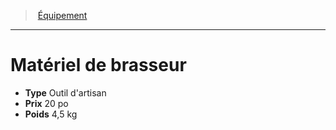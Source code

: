 ﻿---
!Equipment
Type: Outil d'artisan
Price: 20 po
Weight: 4,5 kg
Id: equipment_hd.md#matériel-de-brasseur
ParentLink: equipment_hd.md#Équipement
Name: Matériel de brasseur
ParentName: Équipement
NameLevel: 1
---
> [Équipement](hd_equipment.md)

---

# Matériel de brasseur

- **Type** Outil d'artisan
- **Prix** 20 po
- **Poids** 4,5 kg

